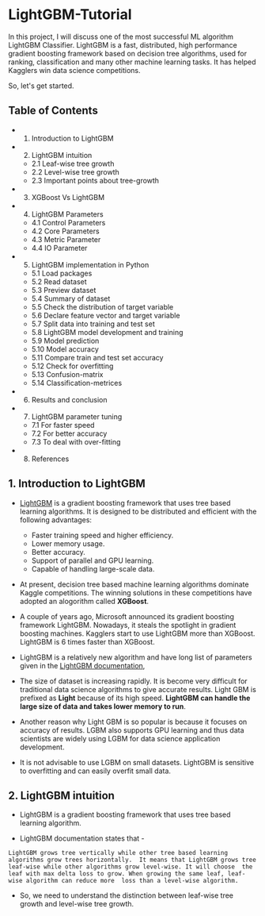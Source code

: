 # LightGBM-Tutorial
In this project, I will discuss one of the most successful ML algorithm LightGBM Classifier. LightGBM is a fast, distributed, high performance gradient boosting framework based on decision tree algorithms, used for ranking, classification and many other machine learning tasks. It has helped Kagglers win data science competitions. 


So, let's get started.

## **Table of Contents** 

- 1.	Introduction to LightGBM
- 2.	LightGBM intuition
   - 2.1	Leaf-wise tree growth
   - 2.2	Level-wise tree growth
   - 2.3	Important points about tree-growth
- 3.	XGBoost Vs LightGBM
- 4.	LightGBM Parameters
   - 4.1	Control Parameters
   - 4.2	Core Parameters
   - 4.3	Metric Parameter
   - 4.4	IO Parameter
- 5.	LightGBM implementation in Python
   - 5.1	Load packages
   - 5.2	Read dataset
   - 5.3	Preview dataset
   - 5.4	Summary of dataset
   - 5.5	Check the distribution of target variable
   - 5.6	Declare feature vector and target variable
   - 5.7	Split data into training and test set
   - 5.8	LightGBM model development and training
   - 5.9	Model prediction
   - 5.10	Model accuracy
   - 5.11	Compare train and test set accuracy
   - 5.12	Check for overfitting
   - 5.13	Confusion-matrix
   - 5.14	Classification-metrices
- 6.	Results and conclusion
- 7.	LightGBM parameter tuning
   - 7.1	For faster speed
   - 7.2	For better accuracy
   - 7.3	To deal with over-fitting
- 8.	References

## **1. Introduction to LightGBM** 


- [LightGBM](https://github.com/Microsoft/LightGBM) is a gradient boosting framework that uses tree based learning algorithms. It is designed to be distributed and efficient with the following advantages:

  - Faster training speed and higher efficiency.
  - Lower memory usage.
  - Better accuracy.
  - Support of parallel and GPU learning.
  - Capable of handling large-scale data.
  
  
- At present, decision tree based machine learning algorithms dominate Kaggle competitions. The winning solutions in these competitions have adopted an alogorithm called **XGBoost**. 

- A couple of years ago, Microsoft announced its gradient boosting framework LightGBM. Nowadays, it steals the spotlight in gradient boosting machines. Kagglers start to use LightGBM more than XGBoost. LightGBM is 6 times faster than XGBoost. 

- LightGBM is a relatively new algorithm and have long list of parameters given in the [LightGBM documentation](https://github.com/microsoft/LightGBM),

- The size of dataset is increasing rapidly. It is become very difficult for traditional data science algorithms to give accurate results. Light GBM is prefixed as **Light** because of its high speed. **LightGBM can handle the large size of data and takes lower memory to run**. 

- Another reason why Light GBM is so popular is because it focuses on accuracy of results. LGBM also supports GPU learning and thus data scientists are widely using LGBM for data science application development.

- It is not advisable to use LGBM on small datasets. LightGBM is sensitive to overfitting and can easily overfit small data.

## **2. LightGBM intuition** 


- LightGBM is a gradient boosting framework that uses tree based learning algorithm.


- LightGBM documentation states that -

 `LightGBM grows tree vertically while other tree based learning algorithms grow trees horizontally. 
 It means that LightGBM grows tree leaf-wise while other algorithms grow level-wise. It will choose 
 the leaf with max delta loss to grow. When growing the same leaf, leaf-wise algorithm can reduce more 
 loss than a level-wise algorithm.`
 
 
 - So, we need to understand the distinction between leaf-wise tree growth and level-wise tree growth.
